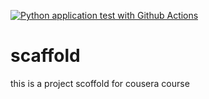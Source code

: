 [![Python application test with Github Actions](https://github.com/abdghazi/scaffold/actions/workflows/main.yml/badge.svg)](https://github.com/abdghazi/scaffold/actions/workflows/main.yml)

# scaffold
this is a project scoffold for cousera course 

